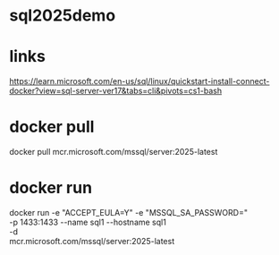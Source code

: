 # sql2025demo

# links
https://learn.microsoft.com/en-us/sql/linux/quickstart-install-connect-docker?view=sql-server-ver17&tabs=cli&pivots=cs1-bash

# docker pull
docker pull mcr.microsoft.com/mssql/server:2025-latest

# docker run
docker run -e "ACCEPT_EULA=Y" -e "MSSQL_SA_PASSWORD=<password>" \
   -p 1433:1433 --name sql1 --hostname sql1 \
   -d \
   mcr.microsoft.com/mssql/server:2025-latest